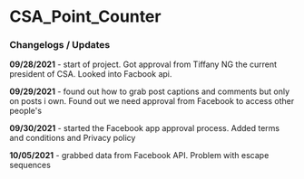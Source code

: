 # CSA_Point_Counter
### Changelogs / Updates
**09/28/2021** - start of project. Got approval from Tiffany NG the current president of CSA. Looked into Facbook api.

**09/29/2021** - found out how to grab post captions and comments but only on posts i own. Found out we need approval from Facebook to access other people's

**09/30/2021** - started the Facebook app approval process. Added terms and conditions and Privacy policy

**10/05/2021** - grabbed data from Facebook API. Problem with escape sequences
